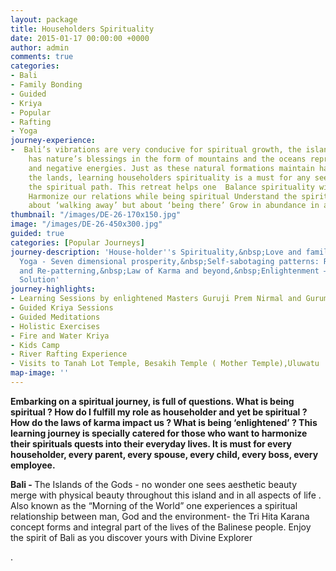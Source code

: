 ```yaml
---
layout: package
title: Householders Spirituality
date: 2015-01-17 00:00:00 +0000
author: admin
comments: true
categories:
- Bali
- Family Bonding
- Guided
- Kriya
- Popular
- Rafting
- Yoga
journey-experience:
-  Bali’s vibrations are very conducive for spiritual growth, the island
    has nature’s blessings in the form of mountains and the oceans representing positive
    and negative energies. Just as these natural formations maintain harmony and balance
    the lands, learning householders spirituality is a must for any seeker walking
    the spiritual path. This retreat helps one  Balance spirituality with materialism
    Harmonize our relations while being spiritual Understand the spirituality is not
    about ‘walking away’ but about ‘being there’ Grow in abundance in all dimensions
thumbnail: "/images/DE-26-170x150.jpg"
image: "/images/DE-26-450x300.jpg"
guided: true
categories: [Popular Journeys]
journey-description: 'House-holder''s Spirituality,&nbsp;Love and family bonding,&nbsp;Prosperity
  Yoga - Seven dimensional prosperity,&nbsp;Self-sabotaging patterns: Recognition
  and Re-patterning,&nbsp;Law of Karma and beyond,&nbsp;Enlightenment – The Ultimate
  Solution'
journey-highlights:
- Learning Sessions by enlightened Masters Guruji Prem Nirmal and Guruma    Bhartiji
- Guided Kriya Sessions
- Guided Meditations
- Holistic Exercises
- Fire and Water Kriya
- Kids Camp
- River Rafting Experience
- Visits to Tanah Lot Temple, Besakih Temple ( Mother Temple),Uluwatu       Temple,Ubud Cultural Village,Sunset Points,Kechak Dance
map-image: ''
---
```

<p><strong>Embarking on a spiritual journey, is full of questions. What is being spiritual ? How do I fulfill my role as householder and yet be spiritual ? How do the laws of karma impact us ? What is being ‘enlightened’ ? This learning journey is specially catered for those who want to harmonize their spirituals quests into their everyday lives. It is must for every householder, every parent, every spouse, every child, every boss, every employee.</strong></p>
<p><strong>Bali - </strong>The Islands of the Gods - no wonder one sees aesthetic beauty merge with physical beauty throughout this island and in all aspects of life .  Also known as the “Morning of the World” one experiences a spiritual relationship between man, God and the environment- the Tri Hita Karana concept forms and integral part of the lives of the Balinese people. Enjoy the spirit of Bali as you discover yours with Divine Explorer

.</p>